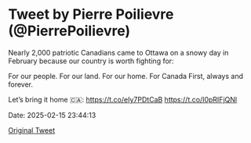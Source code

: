 # Tweet by Pierre Poilievre (@PierrePoilievre)

Nearly 2,000 patriotic Canadians came to Ottawa on a snowy day in February because our country is worth fighting for: 

For our people. 
For our land. 
For our home. 
For Canada First, always and forever. 

Let’s bring it home 🇨🇦: https://t.co/eIy7PDtCaB https://t.co/I0pRIFjQNl

Date: 2025-02-15 23:44:13

[Original Tweet](https://x.com/PierrePoilievre/status/1890910016359551250)
